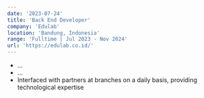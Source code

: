 ```yaml
---
date: '2023-07-24'
title: 'Back End Developer'
company: 'Edulab'
location: 'Bandung, Indonesia'
range: 'Fulltime | Jul 2023 - Nov 2024'
url: 'https://edulab.co.id/'
---
```


- ...
- ...
- Interfaced with partners at branches on a daily basis, providing technological expertise

<!-- - Worked with a team of three designers to build a marketing website and e-commerce platform for [blistabloc](https://blistabloc.com), an ambitious startup originating from Northeastern
- Helped solidify a brand direction for blistabloc that spans both packaging and web -->
